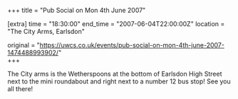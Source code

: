 +++
title = "Pub Social on Mon 4th June 2007"

[extra]
time = "18:30:00"
end_time = "2007-06-04T22:00:00Z"
location = "The City Arms, Earlsdon"

original = "https://uwcs.co.uk/events/pub-social-on-mon-4th-june-2007-1474488993902/"    
+++

The City arms is the Wetherspoons at the bottom of Earlsdon High Street next to the mini roundabout and right next to a number 12 bus stop\! See you all there\!

